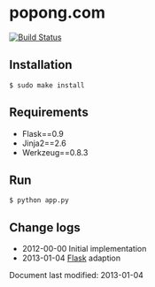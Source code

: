 # popong.com

[![Build Status](https://travis-ci.org/teampopong/popong.com.png)](https://travis-ci.org/teampopong/popong.com)

## Installation

    $ sudo make install

## Requirements

- Flask==0.9 
- Jinja2==2.6
- Werkzeug==0.8.3

## Run 

    $ python app.py

## Change logs

- 2012-00-00	Initial implementation
- 2013-01-04	[Flask](http://flask.pocoo.org/) adaption


Document last modified: 2013-01-04
